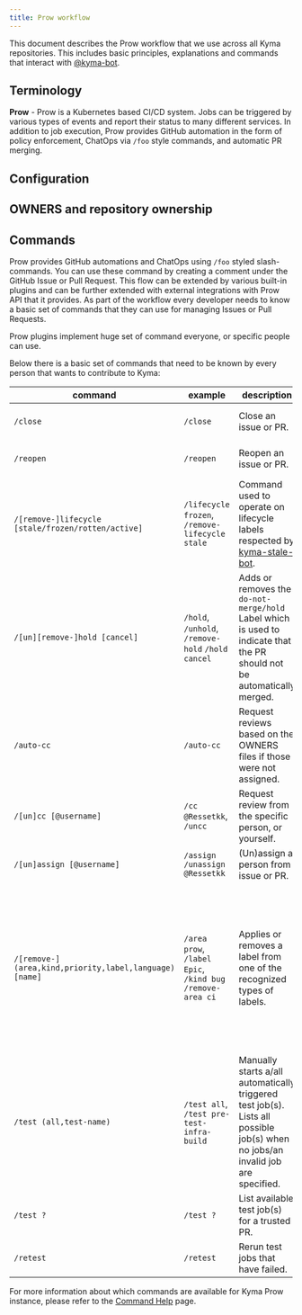 ```yaml
---
title: Prow workflow
---
```


This document describes the Prow workflow that we use across all Kyma repositories. This includes basic principles, explanations and commands that interact with [@kyma-bot](https://github.com/kyma-bot).

## Terminology

**Prow** - Prow is a Kubernetes based CI/CD system. Jobs can be triggered by various types of events and report their status to many different services. In addition to job execution, Prow provides GitHub automation in the form of policy enforcement, ChatOps via `/foo` style commands, and automatic PR merging.

## Configuration

## OWNERS and repository ownership

## Commands

Prow provides GitHub automations and ChatOps using `/foo` styled slash-commands. You can use these command by creating a comment under the GitHub Issue or Pull Request.
This flow can be extended by various built-in plugins and can be further extended with external integrations with Prow API that it provides. 
As part of the workflow every developer needs to know a basic set of commands that they can use for managing Issues or Pull Requests.

Prow plugins implement huge set of command everyone, or specific people can use.

Below there is a basic set of commands that need to be known by every person that wants to contribute to Kyma:

|command|example|description|used by|plugin|
|---|---|---|---|---|
|`/close`|`/close`|Close an issue or PR.|authors or members of organisation|lifecycle|
|`/reopen`|`/reopen`|Reopen an issue or PR.|authors or members of organisation|lifecycle|
|`/[remove-]lifecycle [stale/frozen/rotten/active]`| `/lifecycle frozen`, `/remove-lifecycle stale`|Command used to operate on lifecycle labels respected by [kyma-stale-bot](https://github.com/apps/kyma-stale-bot).|anyone|lifecycle|
|`/[un][remove-]hold [cancel]`|`/hold`, `/unhold`, `/remove-hold` `/hold cancel`|Adds or removes the `do-not-merge/hold` Label which is used to indicate that the PR should not be automatically merged.|anyone|hold|
|`/auto-cc`|`/auto-cc`|Request reviews based on the OWNERS files if those were not assigned.|anyone|blunderbuss|
|`/[un]cc [@username]`|`/cc @Ressetkk`, `/uncc`|Request review from the specific person, or yourself.|anyone|assign|
|`/[un]assign [@username]`|`/assign` `/unassign @Ressetkk`|(Un)assign a person from issue or PR.|anyone|assign|
|`/[remove-](area,kind,priority,label,language) [name]`|`/area prow`, `/label Epic`, `/kind bug` `/remove-area ci`|Applies or removes a label from one of the recognized types of labels.|Anyone can trigger this command on issues and PRs. `triage/accepted` can only be added by org members. Restricted labels are only able to be added by teams and users in their configuration.|label|
|`/test (all,test-name)`|`/test all`, `/test pre-test-infra-build`|Manually starts a/all automatically triggered test job(s). Lists all possible job(s) when no jobs/an invalid job are specified.|anyone|trigger|
|`/test ?`|`/test ?`|List available test job(s) for a trusted PR.|anyone|trigger|
|`/retest`|`/retest`|Rerun test jobs that have failed.|anyone|trigger|

For more information about which commands are available for Kyma Prow instance, please refer to the [Command Help](https://status.build.kyma-project.io/command-help) page.
